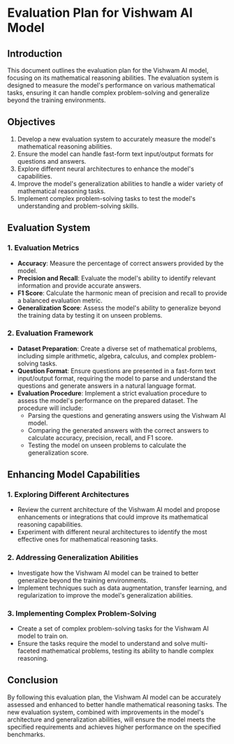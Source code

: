 # Evaluation Plan for Vishwam AI Model

## Introduction
This document outlines the evaluation plan for the Vishwam AI model, focusing on its mathematical reasoning abilities. The evaluation system is designed to measure the model's performance on various mathematical tasks, ensuring it can handle complex problem-solving and generalize beyond the training environments.

## Objectives
1. Develop a new evaluation system to accurately measure the model's mathematical reasoning abilities.
2. Ensure the model can handle fast-form text input/output formats for questions and answers.
3. Explore different neural architectures to enhance the model's capabilities.
4. Improve the model's generalization abilities to handle a wider variety of mathematical reasoning tasks.
5. Implement complex problem-solving tasks to test the model's understanding and problem-solving skills.

## Evaluation System
### 1. Evaluation Metrics
- **Accuracy**: Measure the percentage of correct answers provided by the model.
- **Precision and Recall**: Evaluate the model's ability to identify relevant information and provide accurate answers.
- **F1 Score**: Calculate the harmonic mean of precision and recall to provide a balanced evaluation metric.
- **Generalization Score**: Assess the model's ability to generalize beyond the training data by testing it on unseen problems.

### 2. Evaluation Framework
- **Dataset Preparation**: Create a diverse set of mathematical problems, including simple arithmetic, algebra, calculus, and complex problem-solving tasks.
- **Question Format**: Ensure questions are presented in a fast-form text input/output format, requiring the model to parse and understand the questions and generate answers in a natural language format.
- **Evaluation Procedure**: Implement a strict evaluation procedure to assess the model's performance on the prepared dataset. The procedure will include:
  - Parsing the questions and generating answers using the Vishwam AI model.
  - Comparing the generated answers with the correct answers to calculate accuracy, precision, recall, and F1 score.
  - Testing the model on unseen problems to calculate the generalization score.

## Enhancing Model Capabilities
### 1. Exploring Different Architectures
- Review the current architecture of the Vishwam AI model and propose enhancements or integrations that could improve its mathematical reasoning capabilities.
- Experiment with different neural architectures to identify the most effective ones for mathematical reasoning tasks.

### 2. Addressing Generalization Abilities
- Investigate how the Vishwam AI model can be trained to better generalize beyond the training environments.
- Implement techniques such as data augmentation, transfer learning, and regularization to improve the model's generalization abilities.

### 3. Implementing Complex Problem-Solving
- Create a set of complex problem-solving tasks for the Vishwam AI model to train on.
- Ensure the tasks require the model to understand and solve multi-faceted mathematical problems, testing its ability to handle complex reasoning.

## Conclusion
By following this evaluation plan, the Vishwam AI model can be accurately assessed and enhanced to better handle mathematical reasoning tasks. The new evaluation system, combined with improvements in the model's architecture and generalization abilities, will ensure the model meets the specified requirements and achieves higher performance on the specified benchmarks.
